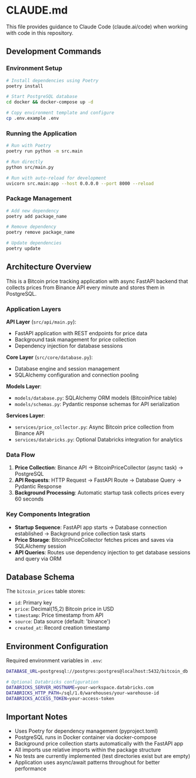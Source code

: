 # CLAUDE.md

This file provides guidance to Claude Code (claude.ai/code) when working with code in this repository.

## Development Commands

### Environment Setup
```bash
# Install dependencies using Poetry
poetry install

# Start PostgreSQL database
cd docker && docker-compose up -d

# Copy environment template and configure
cp .env.example .env
```

### Running the Application
```bash
# Run with Poetry
poetry run python -m src.main

# Run directly  
python src/main.py

# Run with auto-reload for development
uvicorn src.main:app --host 0.0.0.0 --port 8000 --reload
```

### Package Management
```bash
# Add new dependency
poetry add package_name

# Remove dependency
poetry remove package_name

# Update dependencies
poetry update
```

## Architecture Overview

This is a Bitcoin price tracking application with async FastAPI backend that collects prices from Binance API every minute and stores them in PostgreSQL.

### Application Layers

**API Layer** (`src/api/main.py`):
- FastAPI application with REST endpoints for price data
- Background task management for price collection
- Dependency injection for database sessions

**Core Layer** (`src/core/database.py`):
- Database engine and session management
- SQLAlchemy configuration and connection pooling

**Models Layer**:
- `models/database.py`: SQLAlchemy ORM models (BitcoinPrice table)
- `models/schemas.py`: Pydantic response schemas for API serialization

**Services Layer**:
- `services/price_collector.py`: Async Bitcoin price collection from Binance API
- `services/databricks.py`: Optional Databricks integration for analytics

### Data Flow

1. **Price Collection**: Binance API → BitcoinPriceCollector (async task) → PostgreSQL
2. **API Requests**: HTTP Request → FastAPI Route → Database Query → Pydantic Response
3. **Background Processing**: Automatic startup task collects prices every 60 seconds

### Key Components Integration

- **Startup Sequence**: FastAPI app starts → Database connection established → Background price collection task starts
- **Price Storage**: BitcoinPriceCollector fetches prices and saves via SQLAlchemy session
- **API Queries**: Routes use dependency injection to get database sessions and query via ORM

## Database Schema

The `bitcoin_prices` table stores:
- `id`: Primary key
- `price`: Decimal(15,2) Bitcoin price in USD  
- `timestamp`: Price timestamp from API
- `source`: Data source (default: 'binance')
- `created_at`: Record creation timestamp

## Environment Configuration

Required environment variables in `.env`:
```bash
DATABASE_URL=postgresql://postgres:postgres@localhost:5432/bitcoin_db

# Optional Databricks configuration
DATABRICKS_SERVER_HOSTNAME=your-workspace.databricks.com
DATABRICKS_HTTP_PATH=/sql/1.0/warehouses/your-warehouse-id
DATABRICKS_ACCESS_TOKEN=your-access-token
```

## Important Notes

- Uses Poetry for dependency management (pyproject.toml)
- PostgreSQL runs in Docker container via docker-compose
- Background price collection starts automatically with the FastAPI app
- All imports use relative imports within the package structure
- No tests are currently implemented (test directories exist but are empty)
- Application uses async/await patterns throughout for better performance